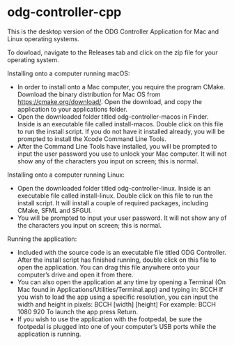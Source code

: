 # odg-controller-cpp

This is the desktop version of the ODG Controller Application for Mac and Linux operating systems. 

To dowload, navigate to the Releases tab and click on the zip file for your operating system.

Installing onto a computer running macOS:
* In order to install onto a Mac computer, you require the program CMake. Download the binary distribution for Mac OS from https://cmake.org/download/. Open the download, and copy the application to your applications folder.
* Open the downloaded folder titled odg-controller-macos in Finder. Inside is an executable file called install-macos. Double click on this file to run the install script. If you do not have it installed already, you will be prompted to install the Xcode Command Line Tools.
* After the Command Line Tools have installed, you will be prompted to input the user password you use to unlock your Mac computer. It will not show any of the characters you input on screen; this is normal.

Installing onto a computer running Linux:
* Open the downloaded folder titled odg-controller-linux. Inside is an executable file called install-linux. Double click on this file to run the install script. It will install a couple of required packages, including CMake, SFML and SFGUI.
* You will be prompted to input your user password. It will not show any of the characters you input on screen; this is normal.

Running the application:
* Included with the source code is an executable file titled ODG Controller. After the install script has finished running, double click on this file to open the application. You can drag this file anywhere onto your computer’s drive and open it from there.
* You can also open the application at any time by opening a Terminal (On Mac found in Applications/Utilities/Terminal.app) and typing in:
		BCCH
	If you wish to load the app using a specific resolution, you can input the width and height in pixels:
		BCCH [width] [height]
	For example: 
		BCCH 1080 920
	To launch the app press Return.
* If you wish to use the application with the footpedal, be sure the footpedal is plugged into one of your computer’s USB ports while the application is running.